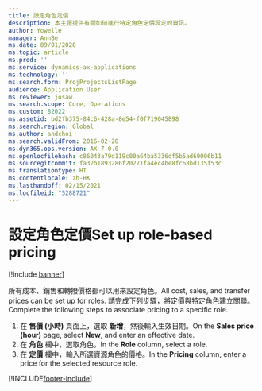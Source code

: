 ```yaml
---
title: 設定角色定價
description: 本主題提供有關如何進行特定角色定價設定的資訊。
author: Yowelle
manager: AnnBe
ms.date: 09/01/2020
ms.topic: article
ms.prod: ''
ms.service: dynamics-ax-applications
ms.technology: ''
ms.search.form: ProjProjectsListPage
audience: Application User
ms.reviewer: josaw
ms.search.scope: Core, Operations
ms.custom: 82022
ms.assetid: bd2fb375-84c6-428a-8e54-f0f719045898
ms.search.region: Global
ms.author: andchoi
ms.search.validFrom: 2016-02-28
ms.dyn365.ops.version: AX 7.0.0
ms.openlocfilehash: c86043a79d119c00a64ba5336df5b5ad69006b11
ms.sourcegitcommit: fa32b1893286f20271fa4ec4be8fc68bd135f53c
ms.translationtype: HT
ms.contentlocale: zh-HK
ms.lasthandoff: 02/15/2021
ms.locfileid: "5288721"
---
```

# <a name="set-up-role-based-pricing"></a><span data-ttu-id="6e891-103">設定角色定價</span><span class="sxs-lookup"><span data-stu-id="6e891-103">Set up role-based pricing</span></span>

[!include [banner](../includes/banner.md)]

<span data-ttu-id="6e891-104">所有成本、銷售和轉撥價格都可以用來設定角色。</span><span class="sxs-lookup"><span data-stu-id="6e891-104">All cost, sales, and transfer prices can be set up for roles.</span></span> <span data-ttu-id="6e891-105">請完成下列步驟，將定價與特定角色建立關聯。</span><span class="sxs-lookup"><span data-stu-id="6e891-105">Complete the following steps to associate pricing to a specific role.</span></span>

1. <span data-ttu-id="6e891-106">在 **售價 (小時)** 頁面上，選取 **新增**，然後輸入生效日期。</span><span class="sxs-lookup"><span data-stu-id="6e891-106">On the **Sales price (hour)** page, select **New**, and enter an effective date.</span></span>
2. <span data-ttu-id="6e891-107">在 **角色** 欄中，選取角色。</span><span class="sxs-lookup"><span data-stu-id="6e891-107">In the **Role** column, select a role.</span></span>
3. <span data-ttu-id="6e891-108">在 **定價** 欄中，輸入所選資源角色的價格。</span><span class="sxs-lookup"><span data-stu-id="6e891-108">In the **Pricing** column, enter a price for the selected resource role.</span></span>


[!INCLUDE[footer-include](../includes/footer-banner.md)]